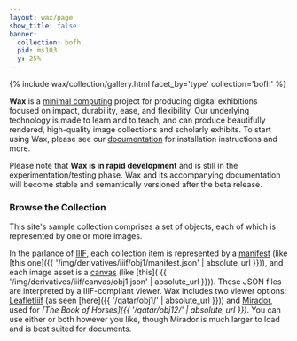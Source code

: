 ```yaml
---
layout: wax/page
show_title: false
banner:
  collection: bofh
  pid: ms103
  y: 25%
---
```


{% include wax/collection/gallery.html facet_by='type' collection='bofh' %}


__Wax__ is a [minimal computing](http://go-dh.github.io/mincomp/) project for producing digital exhibitions focused on impact, durability, ease, and flexibility. Our underlying technology is made to learn and to teach, and can produce beautifully rendered, high-quality image collections and scholarly exhibits. To start using Wax, please see our [documentation](https://minicomp.github.io/wiki/#/wax/) for installation instructions and more.

Please note that __Wax is in rapid development__ and is still in the experimentation/testing phase. Wax and its accompanying documentation will become stable and semantically versioned after the beta release.

### Browse the Collection


This site's sample collection comprises a set of objects, each of which is represented by one or more images.

In the parlance of [IIIF](http://iiif.io/), each collection item is represented by a [manifest](https://iiif.io/api/presentation/2.0/#manifest) (like [this one]({{ '/img/derivatives/iiif/obj1/manifest.json' | absolute_url }})), and each image asset is a [canvas](https://iiif.io/api/presentation/2.0/#canvas) (like [this]( {{ '/img/derivatives/iiif/canvas/obj1.json' | absolute_url }})). These JSON files are interpreted by a IIIF-compliant viewer. Wax includes two viewer options: [LeafletIiif](https://github.com/mejackreed/Leaflet-IIIF) (as seen [here]({{ '/qatar/obj1/' | absolute_url }})) and [Mirador](http://projectmirador.org/), used for _[The Book of Horses]({{ '/qatar/obj12/' | absolute_url }})_. You can use either or both however you like, though Mirador is much larger to load and is best suited for documents.

